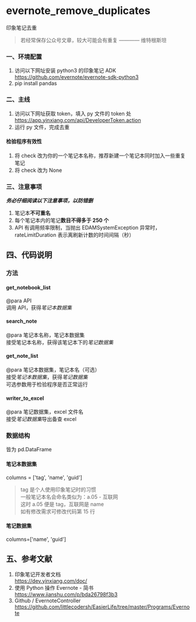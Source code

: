 # evernote_remove_duplicates
印象笔记去重  
>若经常保存公众号文章，较大可能会有重复 ———— 维特根斯坦
### 一、环境配置
1. 访问以下网址安装 python3 的印象笔记 ADK  
https://github.com/evernote/evernote-sdk-python3
2. pip install pandas
### 二、主线
1. 访问以下网址获取 token，填入 py 文件的 token 处  
https://app.yinxiang.com/api/DeveloperToken.action
2. 运行 py 文件，完成去重
#### 检验程序有效性
1. 将 check 改为你的一个笔记本名称，推荐新建一个笔记本同时加入一些重复笔记
2. 将 check 改为 None
### 三、注意事项
***务必仔细阅读以下注意事项，以防错删***
1. 笔记本**不可重名**
2. 每个笔记本内的笔记**数目不得多于 250 个**
3. API 有调用频率限制，当抛出 EDAMSystemException 异常时，rateLimitDuration 表示离刷新计数的时间间隔（秒）
## 四、代码说明
### 方法
#### get_notebook_list
@para API  
调用 API，获得*笔记本数据集*
#### search_note
@para 笔记本名称，笔记本数据集  
接受笔记本名称，获得该笔记本下的*笔记数据集*
#### get_note_list
@para 笔记本数据集，笔记本名（可选）  
接受*笔记本数据集*，获得*笔记数据集*  
可选参数用于检验程序是否正常运行
#### writer_to_excel
@para 笔记数据集，excel 文件名  
接受*笔记数据集*导出备查 excel
### 数据结构
皆为 pd.DataFrame
#### 笔记本数据集
columns = ['tag', 'name', 'guid']  
>tag 是个人使用印象笔记时的习惯  
>一般笔记本名会命名类似为：a.05 - 互联网  
>这时 a.05 便是 tag，互联网是 name  
>如有修改需求可修改代码第 15 行
#### 笔记数据集
columns=['name', 'guid']
## 五、参考文献
1. 印象笔记开发者文档  
https://dev.yinxiang.com/doc/  
2. 使用 Python 操作 Evernote - 简书  
https://www.jianshu.com/p/bda26798f3b3  
3. Github / EvernoteController  
https://github.com/littlecodersh/EasierLife/tree/master/Programs/Evernote  
